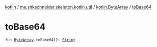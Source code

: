 [kotlin](../../index.md) / [me.shkschneider.skeleton.kotlin.util](../index.md) / [kotlin.ByteArray](index.md) / [toBase64](./to-base64.md)

# toBase64

`fun `[`ByteArray`](https://kotlinlang.org/api/latest/jvm/stdlib/kotlin/-byte-array/index.html)`.toBase64(): `[`String`](https://kotlinlang.org/api/latest/jvm/stdlib/kotlin/-string/index.html)
